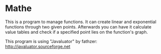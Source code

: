 # Mathe
This is a program to manage functions. It can create linear and exponential functions through two given points. Afterwards you can have it calculate value tables and check if a specified point lies on the function's graph.

This program is using "Javaluator" by fathzer: http://javaluator.sourceforge.net

